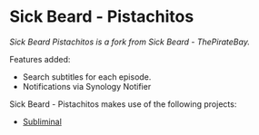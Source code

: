 Sick Beard - Pistachitos
=====

*Sick Beard Pistachitos is a fork from Sick Beard - ThePirateBay.*

Features added:

* Search subtitles for each episode.
* Notifications via Synology Notifier

Sick Beard - Pistachitos makes use of the following projects:

* [Subliminal][subliminal]

[subliminal]: https://github.com/Diaoul/subliminal
